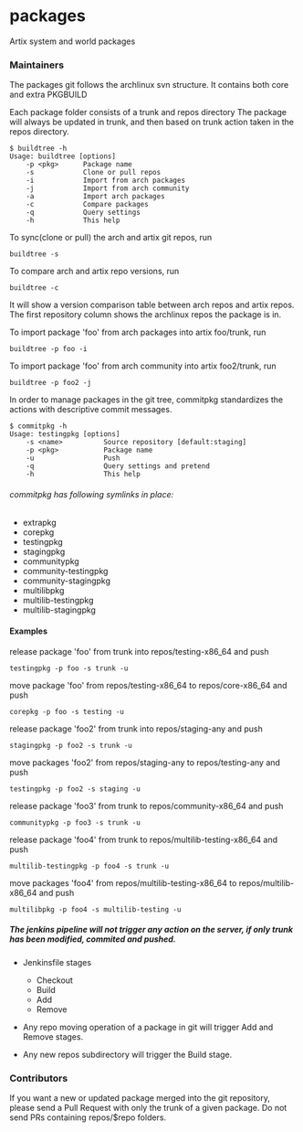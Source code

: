 # packages
Artix system and world packages

### Maintainers

The packages git follows the archlinux svn structure.
It contains both core and extra PKGBUILD

Each package folder consists of a trunk and repos directory
The package will always be updated in trunk, and then based on trunk action taken in the repos directory.

~~~
$ buildtree -h
Usage: buildtree [options]
    -p <pkg>      Package name
    -s            Clone or pull repos
    -i            Import from arch packages
    -j            Import from arch community
    -a            Import arch packages
    -c            Compare packages
    -q            Query settings
    -h            This help
~~~


To sync(clone or pull) the arch and artix git repos, run

    buildtree -s

To compare arch and artix repo versions, run

    buildtree -c

It will show a version comparison table between arch repos and artix repos.
The first repository column shows the archlinux repos the package is in.

To import package 'foo' from arch packages into artix foo/trunk, run

    buildtree -p foo -i

To import package 'foo' from arch community into artix foo2/trunk, run

    buildtree -p foo2 -j

In order to manage packages in the git tree, commitpkg standardizes the actions with descriptive commit messages.

~~~
$ commitpkg -h
Usage: testingpkg [options]
    -s <name>          Source repository [default:staging]
    -p <pkg>           Package name
    -u                 Push
    -q                 Query settings and pretend
    -h                 This help
~~~

###### commitpkg has following symlinks in place:

- extrapkg 
- corepkg 
- testingpkg 
- stagingpkg 
- communitypkg 
- community-testingpkg 
- community-stagingpkg 
- multilibpkg 
- multilib-testingpkg 
- multilib-stagingpkg


#### Examples

release package 'foo' from trunk into repos/testing-x86_64 and push

    testingpkg -p foo -s trunk -u

move package 'foo' from repos/testing-x86_64 to repos/core-x86_64 and push

    corepkg -p foo -s testing -u

release package 'foo2' from trunk into repos/staging-any and push

    stagingpkg -p foo2 -s trunk -u

move packages 'foo2' from repos/staging-any to repos/testing-any and push

    testingpkg -p foo2 -s staging -u

release package 'foo3' from trunk to repos/community-x86_64 and push

    communitypkg -p foo3 -s trunk -u

release package 'foo4' from trunk to repos/multilib-testing-x86_64 and push

    multilib-testingpkg -p foo4 -s trunk -u

move packages 'foo4' from repos/multilib-testing-x86_64 to repos/multilib-x86_64 and push

    multilibpkg -p foo4 -s multilib-testing -u


##### The jenkins pipeline will not trigger any action on the server, if only trunk has been modified, commited and pushed.

* Jenkinsfile stages
    * Checkout
    * Build
    * Add
    * Remove

* Any repo moving operation of a package in git will trigger Add and Remove stages.
* Any new repos subdirectory will trigger the Build stage.

### Contributors

If you want a new or updated package merged into the git repository, please send a Pull Request with only the trunk of a given package. Do not send PRs containing repos/$repo folders.


